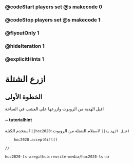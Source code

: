 ### @codeStart players set @s makecode 0
### @codeStop players set @s makecode 1

### @flyoutOnly 1
### @hideIteration 1
### @explicitHints 1

# ازرع الشتلة

## الخطوة الأولى
اقبل الهدية من الروبوت وازرعها على العشب في الساحة

#### ~ tutorialhint 
استخدم الكتلة ``||hoc2020:اقبل الهدية||`` لاستلام الشتلة من الروبوت

```ghost
    hoc2020.acceptGift()
```
```template
//
```
```package
hoc2020-ts-ar=github:rewrite-media/hoc2020-ts-ar
```